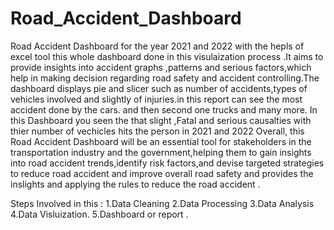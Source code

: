 # Road_Accident_Dashboard
Road Accident Dashboard for the year 2021 and 2022 with the hepls of excel tool this whole dashboard done in this visulaization process .It aims to provide insights into accident graphs ,patterns and serious factors,which help in making decision regarding road safety and accident controlling.The dashboard displays pie and slicer such as number of accidents,types of vehicles involved and slightly of injuries.in this report can  see the most accident done by the cars. and then second one trucks and many more.
In this Dashboard you seen the that slight ,Fatal and serious causalties with thier number of vechicles hits the person in 2021 and 2022 
Overall, this Road Accident Dashboard will be an essential tool for stakeholders in the transportation industry and the government,helping them to gain insights into road accident trends,identify risk factors,and devise targeted strategies to reduce road accident and improve overall road safety and provides the inslights and applying the rules to reduce the road accident .

Steps Involved in this :
1.Data Cleaning 
2.Data Processing
3.Data Analysis 
4.Data Visluization.
5.Dashboard or report .
